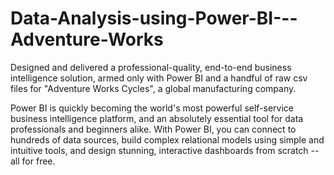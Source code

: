 # Data-Analysis-using-Power-BI---Adventure-Works
Designed and delivered a professional-quality, end-to-end business intelligence solution, armed only with Power BI and a handful of raw csv files for "Adventure Works Cycles", a global manufacturing company.

Power BI is quickly becoming the world's most powerful self-service business intelligence platform, and an absolutely essential tool for data professionals and beginners alike. With Power BI, you can connect to hundreds of data sources, build complex relational models using simple and intuitive tools, and design stunning, interactive dashboards from scratch -- all for free.
